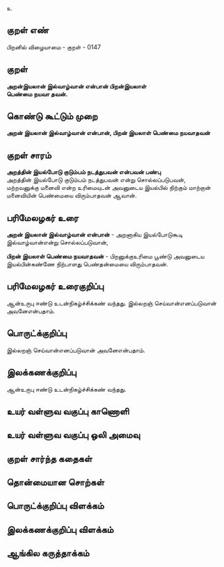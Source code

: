 உ

## குறள் எண் 

பிறனில் விழையாமை - குறள் - 0147  

## குறள் 

**அறன்இயலான் இல்வாழ்வான் என்பான் பிறன்இயலாள்  
பெண்மை நயவா தவன்.** 

## கொண்டு கூட்டும் முறை

**அறன் இயலான் இல்வாழ்வான் என்பான், பிறன் இயலாள் பெண்மை நயவாதவன்**

## குறள் சாரம் 

**அறத்தின் இயல்போடு குடும்பம் நடத்துபவன் என்பவன் பண்பு**  
அறத்தின் இயல்போடு குடும்பம் நடத்துபவன் என்று சொல்லப்படுபவன்,  
மற்றவனுக்கு மனைவி என்ற உரிமையுடன் அவனுடைய இயல்பில் நிற்கும் மாற்றான் மனைவியின் பெண்மையை விரும்பாதவன் ஆவான்.  

## பரிமேலழகர் உரை

**அறன் இயலான் இல்வாழ்வான் என்பான்** - அறனாகிய இயல்போடுகூடி இல்வாழ்வான்என்று சொல்லப்படுவான்,  

**பிறன் இயலாள் பெண்மை நயவாதவன்** - பிறனுக்குஉரிமை பூண்டு அவனுடைய இயல்பின்கண்ணே நிற்பாளது பெண்தன்மையை விரும்பாதவன். 

## பரிமேலழகர் உரைகுறிப்பு   

ஆன்உருபு ஈண்டு உடன்நிகழ்ச்சிக்கண் வந்தது. 
இல்லறஞ் செய்வான்எனப்படுவான் அவனேஎன்பதாம்.  

## பொருட்க்குறிப்பு 

இல்லறஞ் செய்வான்எனப்படுவான் அவனேஎன்பதாம்.   

## இலக்கணக்குறிப்பு  

ஆன்உருபு ஈண்டு உடன்நிகழ்ச்சிக்கண் வந்தது.  

## உயர் வள்ளுவ வகுப்பு காணொளி


## உயர் வள்ளுவ வகுப்பு ஒலி அமைவு 

 
## குறள் சார்ந்த கதைகள் 


## தொன்மையான சொற்கள்


## பொருட்க்குறிப்பு விளக்கம்


## இலக்கணக்குறிப்பு விளக்கம்


## ஆங்கில கருத்தாக்கம் 


